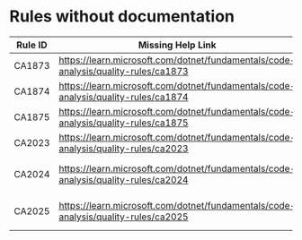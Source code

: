 # Rules without documentation

Rule ID | Missing Help Link | Title |
--------|-------------------|-------|
CA1873 | <https://learn.microsoft.com/dotnet/fundamentals/code-analysis/quality-rules/ca1873> | Avoid potentially expensive logging |
CA1874 | <https://learn.microsoft.com/dotnet/fundamentals/code-analysis/quality-rules/ca1874> | Use 'Regex.IsMatch' |
CA1875 | <https://learn.microsoft.com/dotnet/fundamentals/code-analysis/quality-rules/ca1875> | Use 'Regex.Count' |
CA2023 | <https://learn.microsoft.com/dotnet/fundamentals/code-analysis/quality-rules/ca2023> | Invalid braces in message template |
CA2024 | <https://learn.microsoft.com/dotnet/fundamentals/code-analysis/quality-rules/ca2024> | Do not use 'StreamReader.EndOfStream' in async methods |
CA2025 | <https://learn.microsoft.com/dotnet/fundamentals/code-analysis/quality-rules/ca2025> | Do not pass 'IDisposable' instances into unawaited tasks |
